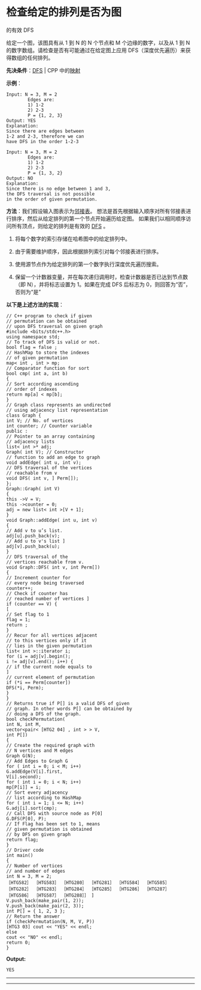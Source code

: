 # 检查给定的排列是否为图

的有效 DFS

给定一个图，该图具有从 1 到 N 的 N 个节点和 M 个边缘的数字，以及从 1 到 N 的数字数组。请检查是否有可能通过在给定图上应用 DFS（深度优先遍历）来获得数组的任何排列。

**先决条件**：[DFS](https://www.geeksforgeeks.org/depth-first-search-or-dfs-for-a-graph/) | CPP 中的[映射](https://www.geeksforgeeks.org/map-associative-containers-the-c-standard-template-library-stl/)

**示例**：

```
Input: N = 3, M = 2
        Edges are:
        1) 1-2
        2) 2-3
        P = {1, 2, 3}
Output: YES
Explanation: 
Since there are edges between 
1-2 and 2-3, therefore we can 
have DFS in the order 1-2-3

Input: N = 3, M = 2
        Edges are:
        1) 1-2
        2) 2-3
        P = {1, 3, 2}
Output: NO
Explanation: 
Since there is no edge between 1 and 3,
the DFS traversal is not possible 
in the order of given permutation.

```

**方法**：我们假设输入图表示为[邻接表](https://www.geeksforgeeks.org/graph-and-its-representations/)。 想法是首先根据输入顺序对所有邻接表进行排序，然后从给定排列的第一个节点开始遍历给定图。 如果我们以相同顺序访问所有顶点，则给定的排列是有效的 [DFS](http://www.geeksforgeeks.org/depth-first-traversal-for-a-graph/) 。

1.  将每个数字的索引存储在哈希图中的给定排列中。

2.  由于需要维护顺序，因此根据排列索引对每个邻接表进行排序。

3.  使用源节点作为给定排列的第一个数字执行深度优先遍历搜索。

4.  保留一个计数器变量，并在每次递归调用时，检查计数器是否已达到节点数（即 N），并将标志设置为 1。如果在完成 DFS 后标志为 0，则回答为“否”，否则为“是”

**以下是上述方法的实现**：

```
// C++ program to check if given
// permutation can be obtained
// upon DFS traversal on given graph
#include <bits/stdc++.h>
using namespace std;
// To track of DFS is valid or not.
bool flag = false ;
// HashMap to store the indexes
// of given permutation
map< int , int > mp;
// Comparator function for sort
bool cmp( int a, int b)
{
// Sort according ascending
// order of indexes
return mp[a] < mp[b];
}
// Graph class represents an undirected
// using adjacency list representation
class Graph {
int V; // No. of vertices
int counter; // Counter variable
public :
// Pointer to an array containing
// adjacency lists
list< int >* adj;
Graph( int V); // Constructor
// function to add an edge to graph
void addEdge( int u, int v);
// DFS traversal of the vertices
// reachable from v
void DFS( int v, ] Perm[]);
};
Graph::Graph( int V)
{
this ->V = V;
this ->counter = 0;
adj = new list< int >[V + 1];
}
void Graph::addEdge( int u, int v)
{
// Add v to u’s list.
adj[u].push_back(v);
// Add u to v's list ]
adj[v].push_back(u);
}
// DFS traversal of the
// vertices reachable from v.
void Graph::DFS( int v, int Perm[])
{
// Increment counter for
// every node being traversed
counter++;
// Check if counter has
// reached number of vertices ]
if (counter == V) {
[
// Set flag to 1
flag = 1;
return ;
}
// Recur for all vertices adjacent
// to this vertices only if it
// lies in the given permutation
list< int >::iterator i;
for (i = adj[v].begin();
i != adj[v].end(); i++) {
// if the current node equals to
]
// current element of permutation
if (*i == Perm[counter])
DFS(*i, Perm);
}
}
// Returns true if P[] is a valid DFS of given
// graph. In other words P[] can be obtained by
// doing a DFS of the graph.
bool checkPermutation(
int N, int M,
vector<pair< [HTG2 04] , int > > V,
int P[])
{
// Create the required graph with
// N vertices and M edges
Graph G(N);
// Add Edges to Graph G
for ( int i = 0; i < M; i++)
G.addEdge(V[i].first,
V[i].second);
for ( int i = 0; i < N; i++)
mp[P[i]] = i;
// Sort every adjacency
// list according to HashMap
for ( int i = 1; i <= N; i++)
G.adj[i].sort(cmp);
// Call DFS with source node as P[0]
G.DFS(P[0], P);
// If Flag has been set to 1, means
// given permutation is obtained
// by DFS on given graph
return flag;
}
// Driver code
int main()
{
// Number of vertices
// and number of edges
int N = 3, M = 2;
［HTG582］ ［HTG583］ ［HTG280］ ［HTG281］ ［HTG584］ ［HTG585］ ［HTG282］ ［HTG283］ ［HTG284］ ［HTG285］ ［HTG286］ ［HTG287］ ［HTG586］ ［HTG587］ ［HTG288］］ ]
V.push_back(make_pair(1, 2));
V.push_back(make_pair(2, 3));
int P[] = { 1, 2, 3 };
// Return the answer
if (checkPermutation(N, M, V, P))
[HTG3 03] cout << "YES" << endl;
else
cout << "NO" << endl;
return 0;
}
```

**Output:**

```
YES

```



* * *

* * *



